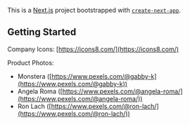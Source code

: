 This is a [Next.js](https://nextjs.org/) project bootstrapped with [`create-next-app`](https://github.com/vercel/next.js/tree/canary/packages/create-next-app).

## Getting Started

Company Icons: [https://icons8.com/](https://icons8.com/)

Product Photos:

* Monstera ([https://www.pexels.com/@gabby-k](https://www.pexels.com/@gabby-k))
* Angela Roma ([https://www.pexels.com/@angela-roma/](https://www.pexels.com/@angela-roma/))
* Ron Lach ([https://www.pexels.com/@ron-lach/](https://www.pexels.com/@ron-lach/))
